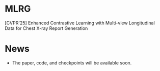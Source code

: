 # MLRG
[CVPR'25] Enhanced Contrastive Learning with Multi-view Longitudinal Data for Chest X-ray Report Generation

# News
-  The paper, code, and checkpoints will be available soon.
